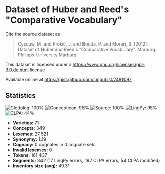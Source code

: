 # Dataset of Huber and Reed's "Comparative Vocabulary"

Cite the source dataset as

> Cysouw, M. and Prokić, J. and Bouda, P. and Moran, S. (2012): Dataset of Huber and Reed's "Comparative Vocabulary". Marburg: Philipps-University Marburg.

This dataset is licensed under a https://www.gnu.org/licenses/gpl-3.0.de.html license

Available online at https://gist.github.com/LinguList/7481097

## Statistics
![Glottolog: 100%](https://img.shields.io/badge/Glottolog-100%25-brightgreen.svg "Glottolog: 100%") ![Concepticon: 96%](https://img.shields.io/badge/Concepticon-96%25-green.svg "Concepticon: 96%") ![Source: 100%](https://img.shields.io/badge/Source-100%25-brightgreen.svg "Source: 100%") ![LingPy: 95%](https://img.shields.io/badge/LingPy-95%25-green.svg "LingPy: 95%") ![CLPA: 44%](https://img.shields.io/badge/CLPA-44%25-red.svg "CLPA: 44%")

- **Varieties:** 71
- **Concepts:** 349
- **Lexemes:** 27,521
- **Synonymy:** 1.19
- **Cognacy:** 0 cognates in 0 cognate sets
- **Invalid lexemes:** 0
- **Tokens:** 161,437
- **Segments:** 342 (17 LingPy errors, 192 CLPA errors, 54 CLPA modified)
- **Inventory size (avg):** 49.31